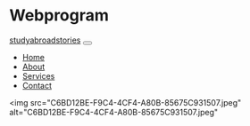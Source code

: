 # Webprogram
<nav class="navbar navbar-expand-lg navbar-light bg-light fixed-top">
  <div class="container">
    <a class="navbar-brand" href="#">studyabroadstories</a>
    <button class="navbar-toggler" type="button" data-bs-toggle="collapse" data-bs-target="#navbarResponsive" aria-controls="navbarResponsive" aria-expanded="false" aria-label="Toggle navigation">
      <span class="navbar-toggler-icon"></span>
    </button>
    <div class="collapse navbar-collapse" id="navbarResponsive">
      <ul class="navbar-nav ms-auto">
        <li class="nav-item active">
          <a class="nav-link" href="#">Home</a>
        </li>
        <li class="nav-item">
          <a class="nav-link" href="#">About</a>
        </li>
        <li class="nav-item">
          <a class="nav-link" href="#">Services</a>
        </li>
        <li class="nav-item">
          <a class="nav-link" href="#">Contact</a>
        </li>
      </ul>
    </div>
  </div>
</nav>

  <img src="C6BD12BE-F9C4-4CF4-A80B-85675C931507.jpeg" alt="C6BD12BE-F9C4-4CF4-A80B-85675C931507.jpeg"
